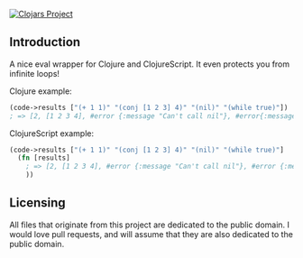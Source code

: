 [![Clojars Project](https://img.shields.io/clojars/v/eval-soup.svg)](https://clojars.org/eval-soup)

## Introduction

A nice eval wrapper for Clojure and ClojureScript. It even protects you from infinite loops!

Clojure example:

```clojure
(code->results ["(+ 1 1)" "(conj [1 2 3] 4)" "(nil)" "(while true)"])
; => [2, [1 2 3 4], #error {:message "Can't call nil"}, #error{:message "Execution timed out.”}]
```

ClojureScript example:

```clojure
(code->results ["(+ 1 1)" "(conj [1 2 3] 4)" "(nil)" "(while true)"]
  (fn [results]
    ; => [2, [1 2 3 4], #error {:message "Can't call nil"}, #error {:message "Execution timed out."}]
    ))
```

## Licensing

All files that originate from this project are dedicated to the public domain. I would love pull requests, and will assume that they are also dedicated to the public domain.
